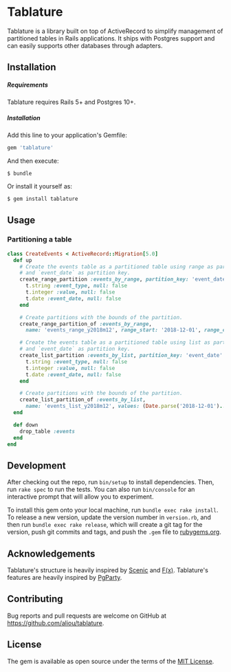 # Tablature

Tablature is a library built on top of ActiveRecord to simplify management of partitioned tables in Rails applications.
It ships with Postgres support and can easily supports other databases through adapters.

## Installation

##### Requirements

Tablature requires Rails 5+ and Postgres 10+.

##### Installation

Add this line to your application's Gemfile:

```ruby
gem 'tablature'
```

And then execute:

    $ bundle

Or install it yourself as:

    $ gem install tablature

## Usage

### Partitioning a table

```ruby
class CreateEvents < ActiveRecord::Migration[5.0]
  def up
    # Create the events table as a partitioned table using range as partitioning method
    # and `event_date` as partition key.
    create_range_partition :events_by_range, partition_key: 'event_date' do |t|
      t.string :event_type, null: false
      t.integer :value, null: false
      t.date :event_date, null: false
    end

    # Create partitions with the bounds of the partition.
    create_range_partition_of :events_by_range,
      name: 'events_range_y2018m12', range_start: '2018-12-01', range_end: '2019-01-01'

    # Create the events table as a partitioned table using list as partitioning method
    # and `event_date` as partition key.
    create_list_partition :events_by_list, partition_key: 'event_date' do |t|
      t.string :event_type, null: false
      t.integer :value, null: false
      t.date :event_date, null: false
    end

    # Create partitions with the bounds of the partition.
    create_list_partition_of :events_by_list,
      name: 'events_list_y2018m12', values: (Date.parse('2018-12-01')..Date.parse('2018-12-31')).to_a
  end

  def down
    drop_table :events
  end
end
```

## Development

After checking out the repo, run `bin/setup` to install dependencies.
Then, run `rake spec` to run the tests. You can also run `bin/console` for an interactive prompt that will allow you to experiment.

To install this gem onto your local machine, run `bundle exec rake install`. To release a new version, update the version number in `version.rb`, and then run `bundle exec rake release`, which will create a git tag for the version, push git commits and tags, and push the `.gem` file to [rubygems.org](https://rubygems.org).

## Acknowledgements
Tablature's structure is heavily inspired by [Scenic](https://github.com/scenic-views/scenic) and [F(x)](http://github.com/teoljungberg/fx).
Tablature's features are heavily inspired by [PgParty](https://github.com/rkrage/pg_party).

## Contributing

Bug reports and pull requests are welcome on GitHub at https://github.com/aliou/tablature.

## License

The gem is available as open source under the terms of the [MIT License](https://opensource.org/licenses/MIT).
